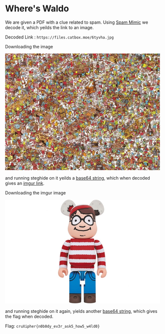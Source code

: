 # Where's Waldo

We are given a PDF with a clue related to spam. Using [Spam Mimic](https://www.spammimic.com/) we decode it, which yeilds the link to an image.

Decoded Link : `https://files.catbox.moe/6tyvha.jpg`

Downloading the image

![](./6tyvha.jpg)

 and running steghide on it yeilds a [base64 string](./steganopayload583495.txt), which when decoded gives an [imgur link](https://imgur.com/CzDPAUF).

Downloading the imgur image

![](./CzDPAUF.jpeg)

 and running steghide on it again, yields another [base64 string](./steganopayload583054.txt), which gives the flag when decoded.

Flag: `cruXipher{n0b0dy_ev3r_ask5_how5_w4ld0}`